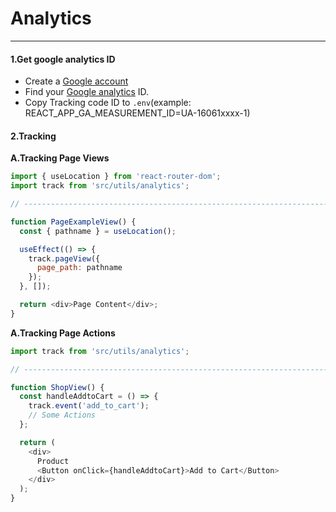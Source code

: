 # Analytics

---

#### 1.Get google analytics ID

- Create a [Google account](https://marketingplatform.google.com/about/analytics/)
- Find your [Google analytics](https://support.google.com/analytics/answer/1008080?hl=en) ID.
- Copy Tracking code ID to `.env`(example: REACT_APP_GA_MEASUREMENT_ID=UA-16061xxxx-1)

#### 2.Tracking

**A.Tracking Page Views**

```js
import { useLocation } from 'react-router-dom';
import track from 'src/utils/analytics';

// ----------------------------------------------------------------------

function PageExampleView() {
  const { pathname } = useLocation();

  useEffect(() => {
    track.pageView({
      page_path: pathname
    });
  }, []);

  return <div>Page Content</div>;
}
```

**A.Tracking Page Actions**

```js
import track from 'src/utils/analytics';

// ----------------------------------------------------------------------

function ShopView() {
  const handleAddtoCart = () => {
    track.event('add_to_cart');
    // Some Actions
  };

  return (
    <div>
      Product
      <Button onClick={handleAddtoCart}>Add to Cart</Button>
    </div>
  );
}
```
